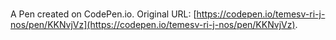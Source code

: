 # 

A Pen created on CodePen.io. Original URL: [https://codepen.io/temesv-ri-j-nos/pen/KKNvjVz](https://codepen.io/temesv-ri-j-nos/pen/KKNvjVz).


